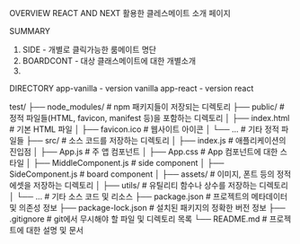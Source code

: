 
OVERVIEW
REACT AND NEXT 활용한 클레스메이트 소개 페이지

SUMMARY
1. SIDE - 개별로 클릭가능한 룸메이트 명단
2. BOARDCONT - 대상 클래스메이트에 대한 개별소개 
3. 


DIRECTORY
app-vanilla - version vanilla 
app-react   - version react 


test/
├── node_modules/           # npm 패키지들이 저장되는 디렉토리
├── public/                 # 정적 파일들(HTML, favicon, manifest 등)을 포함하는 디렉토리
│   ├── index.html          # 기본 HTML 파일
│   ├── favicon.ico         # 웹사이트 아이콘
│   └── ...                 # 기타 정적 파일들
├── src/                    # 소스 코드를 저장하는 디렉토리
│   ├── index.js            # 애플리케이션의 진입점
│   ├── App.js              # 주 앱 컴포넌트
│   ├── App.css             # App 컴포넌트에 대한 스타일
│   ├── MiddleComponent.js  # side component 
│   ├── SideComponent.js    # board component
│   ├── assets/             # 이미지, 폰트 등의 정적 에셋을 저장하는 디렉토리
│   ├── utils/              # 유틸리티 함수나 상수를 저장하는 디렉토리
│   └── ...                 # 기타 소스 코드 및 리소스
├── package.json            # 프로젝트의 메타데이터 및 의존성 정보
├── package-lock.json       # 설치된 패키지의 정확한 버전 정보
├── .gitignore              # git에서 무시해야 할 파일 및 디렉토리 목록
└── README.md               # 프로젝트에 대한 설명 및 문서
